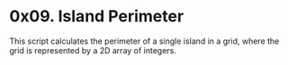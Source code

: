 # 0x09. Island Perimeter

This script calculates the perimeter of a single island in a grid, where the grid is represented by a 2D array of integers.
